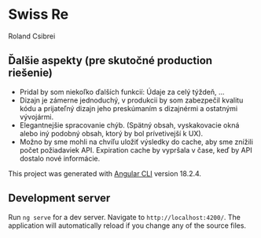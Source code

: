 # Swiss Re

Roland Csibrei

## Ďalšie aspekty (pre skutočné production riešenie)
- Pridal by som niekoľko ďalších funkcií: Údaje za celý týždeň, ...
- Dizajn je zámerne jednoduchý, v produkcii by som zabezpečil kvalitu kódu a prijateľný dizajn jeho preskúmaním s dizajnérmi a ostatnými vývojármi.
- Elegantnejšie spracovanie chýb. (Spätný obsah, vyskakovacie okná alebo iný podobný obsah, ktorý by bol prívetivejší k UX).
- Možno by sme mohli na chvíľu uložiť výsledky do cache, aby sme znížili počet požiadaviek API. Expiration cache by vypršala v čase, keď by API dostalo nové informácie.


This project was generated with [Angular CLI](https://github.com/angular/angular-cli) version 18.2.4.

## Development server

Run `ng serve` for a dev server. Navigate to `http://localhost:4200/`. The application will automatically reload if you change any of the source files.
